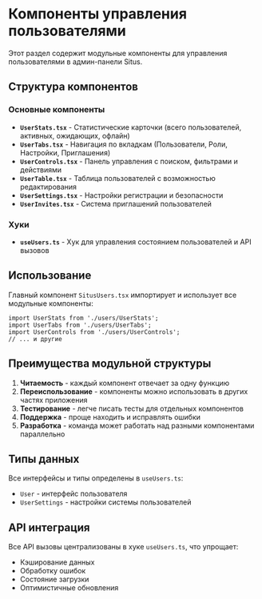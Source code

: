 # Компоненты управления пользователями

Этот раздел содержит модульные компоненты для управления пользователями в админ-панели Situs.

## Структура компонентов

### Основные компоненты

- **`UserStats.tsx`** - Статистические карточки (всего пользователей, активных, ожидающих, офлайн)
- **`UserTabs.tsx`** - Навигация по вкладкам (Пользователи, Роли, Настройки, Приглашения)
- **`UserControls.tsx`** - Панель управления с поиском, фильтрами и действиями
- **`UserTable.tsx`** - Таблица пользователей с возможностью редактирования
- **`UserSettings.tsx`** - Настройки регистрации и безопасности
- **`UserInvites.tsx`** - Система приглашений пользователей

### Хуки

- **`useUsers.ts`** - Хук для управления состоянием пользователей и API вызовов

## Использование

Главный компонент `SitusUsers.tsx` импортирует и использует все модульные компоненты:

```tsx
import UserStats from './users/UserStats';
import UserTabs from './users/UserTabs';
import UserControls from './users/UserControls';
// ... и другие
```

## Преимущества модульной структуры

1. **Читаемость** - каждый компонент отвечает за одну функцию
2. **Переиспользование** - компоненты можно использовать в других частях приложения
3. **Тестирование** - легче писать тесты для отдельных компонентов
4. **Поддержка** - проще находить и исправлять ошибки
5. **Разработка** - команда может работать над разными компонентами параллельно

## Типы данных

Все интерфейсы и типы определены в `useUsers.ts`:
- `User` - интерфейс пользователя
- `UserSettings` - настройки системы пользователей

## API интеграция

Все API вызовы централизованы в хуке `useUsers.ts`, что упрощает:
- Кэширование данных
- Обработку ошибок
- Состояние загрузки
- Оптимистичные обновления
